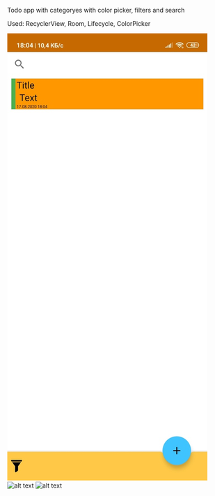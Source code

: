 Todo app with categoryes with color picker, filters and search

Used: RecyclerView, Room, Lifecycle, ColorPicker

![alt text](https://github.com/LifestrimS/AlarmDiary/blob/master/E0la-5SyJY8.jpg) ![alt text](https://github.com/LifestrimS/AlarmDiary/blob/master/sCKkb1rZBXI.jpg.jpg) ![alt text](https://github.com/LifestrimS/AlarmDiary/blob/master/J2xjXIka-5Q.jpg.jpg)
